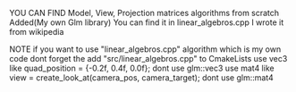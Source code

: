 YOU CAN FIND 
Model, View, Projection matrices algorithms from scratch Added(My own Glm library)
You can find it in linear_algebros.cpp
I wrote it from wikipedia


NOTE if you want to use "linear_algebros.cpp" algorithm which is my own code
   dont forget the add "src/linear_algebros.cpp" to CmakeLists 
   use vec3 like quad_position = {-0.2f, 0.4f, 0.0f};
   dont use glm::vec3 
   use mat4 like view = create_look_at(camera_pos, camera_target);
   dont use glm::mat4 
